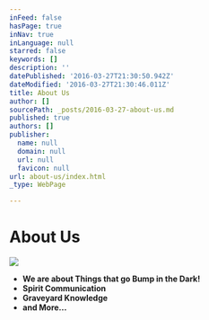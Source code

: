 ```yaml
---
inFeed: false
hasPage: true
inNav: true
inLanguage: null
starred: false
keywords: []
description: ''
datePublished: '2016-03-27T21:30:50.942Z'
dateModified: '2016-03-27T21:30:46.011Z'
title: About Us
author: []
sourcePath: _posts/2016-03-27-about-us.md
published: true
authors: []
publisher:
  name: null
  domain: null
  url: null
  favicon: null
url: about-us/index.html
_type: WebPage

---
```

# About Us
![](https://the-grid-user-content.s3-us-west-2.amazonaws.com/fde0b58a-8842-4a7b-9e38-ea2960092179.jpg)

* **We are about Things that go Bump in the Dark!**
* **Spirit Communication**
* **Graveyard Knowledge**
* **and More...**
